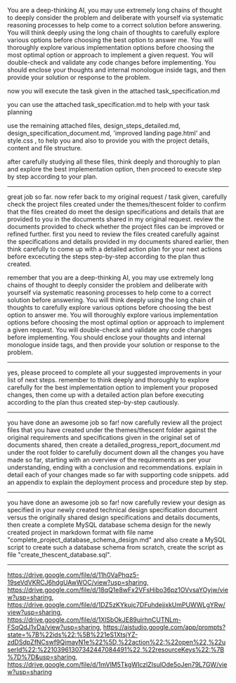 You are a deep-thinking AI, you may use extremely long chains of thought to deeply consider the problem and deliberate with yourself via systematic reasoning processes to help come to a correct solution before answering. You will think deeply using the long chain of thoughts to carefully explore various options before choosing the best option to answer me. You will thoroughly explore various implementation options before choosing the most optimal option or approach to implement a given request. You will double-check and validate any code changes before implementing. You should enclose your thoughts and internal monologue inside <think> </think> tags, and then provide your solution or response to the problem.

now you will execute the task given in the attached task_specification.md

you can use the attached task_specification.md to help with your task planning

use the remaining attached files, design_steps_detailed.md, design_specification_document.md, 'improved landing page.html' and style.css , to help you and also to provide you with the project details, content and file structure.

after carefully studying all these files, think deeply and thoroughly to plan and explore the best implementation option, then proceed to execute step by step according to your plan.

---
great job so far. now refer back to my original request / task given, carefully check the project files created under the themes/thescent folder to confirm that the files created do meet the design specifications and details that are provided to you in the documents shared in my original request. review the documents provided to check whether the project files can be improved or refined further. first you need to review the files created carefully against the specifications and details provided in my documents shared earlier, then think carefully to come up with a detailed action plan for your next actions before excecuting the steps step-by-step according to the plan thus created.

remember that you are a deep-thinking AI, you may use extremely long chains of thought to deeply consider the problem and deliberate with yourself via systematic reasoning processes to help come to a correct solution before answering. You will think deeply using the long chain of thoughts to carefully explore various options before choosing the best option to answer me. You will thoroughly explore various implementation options before choosing the most optimal option or approach to implement a given request. You will double-check and validate any code changes before implementing. You should enclose your thoughts and internal monologue inside <think> </think> tags, and then provide your solution or response to the problem.

---
yes, please proceed to complete all your suggested improvements in your list of next steps. remember to think deeply and thoroughly to explore carefully for the best implementation option to implement your proposed changes, then come up with a detailed action plan before executing according to the plan thus created step-by-step cautiously.

---
you have done an awesome job so far! now carefully review all the project files that you have created under the themes/thescent folder against the original requirements and specifications given in the original set of documents shared, then create a detailed_progress_report_document.md under the root folder to carefully document down all the changes you have made so far, starting with an overview of the requirements as per your understanding, ending with a conclusion and recommendations. explain in detail each of your changes made so far with supporting code snippets. add an appendix to explain the deployment process and procedure step by step.

---
you have done an awesome job so far! now carefully review your design as specified in your newly created technical design specification document versus the originally shared design specifications and details documents, then create a complete MySQL database schema design for the newly created project in markdown format with file name "complete_project_database_schema_design.md" and also create a MySQL script to create such a database schema from scratch, create the script as file "create_thescent_database.sql".

---
https://drive.google.com/file/d/11h0VaPhqz5-19seVdVKRCJ6hdgUAwWOC/view?usp=sharing, https://drive.google.com/file/d/18qQ1e8wFx2VFsHibo36pz1OVvsaYOyjw/view?usp=sharing, https://drive.google.com/file/d/1DZ5zKYkujc7DFuhdejjxkUmPUWWLgYRw/view?usp=sharing, https://drive.google.com/file/d/1XlSbOkJE89uirhnCUTNLm-FSqQdJ1vDa/view?usp=sharing, https://aistudio.google.com/app/prompts?state=%7B%22ids%22:%5B%221eS1XtsjYZ-zdDSdpZfNCswf9QjmayN1e%22%5D,%22action%22:%22open%22,%22userId%22:%22103961307342447084491%22,%22resourceKeys%22:%7B%7D%7D&usp=sharing, https://drive.google.com/file/d/1mVlM5TkgWIczlZIsulOde5oJen79L7GW/view?usp=sharing
